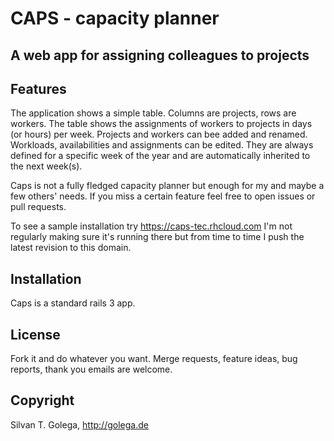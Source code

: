 CAPS - capacity planner
=======================

A web app for assigning colleagues to projects
----------------------------------------------


Features
--------

The application shows a simple table. Columns are projects, rows are workers. 
The table shows the assignments of workers to projects in days (or hours) per week.
Projects and workers can bee added and renamed. Workloads, availabilities and assignments can be edited.
They are always defined for a specific week of the year and are automatically inherited to the next week(s).

Caps is not a fully fledged capacity planner but enough for my and maybe a few others' needs. 
If you miss a certain feature feel free to open issues or pull requests.

To see a sample installation try https://caps-tec.rhcloud.com 
I'm not regularly making sure it's running there but from time to time I push the latest revision to this domain.

Installation
------------

Caps is a standard rails 3 app.


License
-------

Fork it and do whatever you want. Merge requests, feature ideas, bug reports, thank you emails are welcome.


Copyright
---------

Silvan T. Golega, http://golega.de
